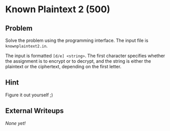 # Known Plaintext 2 (500)

## Problem

Solve the problem using the programming interface. The input file is `knownplaintext2.in`.

The input is formatted `[d/e] <string>`. The first character specifies whether the assignment is to encrypt or to decrypt, and the string is either the plaintext or the ciphertext, depending on the first letter.

## Hint

Figure it out yourself ;)

## External Writeups

*None yet!*